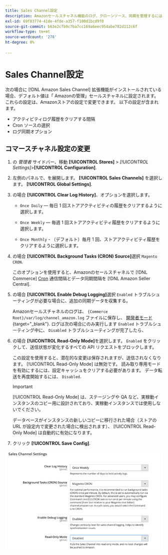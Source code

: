 ```yaml
---
title: Sales Channel設定
description: Amazonセールスチャネル機能のログ、クローンソース、同期を管理するには、Commerce 設定を更新します。
exl-id: 69f83774-41de-4fde-a357-f100d1bcd9f0
source-git-commit: b63e2cfb9c7ba7cc169a6eec954abe782d112c6f
workflow-type: tm+mt
source-wordcount: '278'
ht-degree: 0%

---
```


# Sales Channel設定

次の場合に [!DNL Amazon Sales Channel] 拡張機能がインストールされている場合、デフォルト値は「 Amazonの管理」セールスチャネルに設定されます。 これらの設定は、Amazonストアの設定で変更できます。 以下の設定が含まれます。

- アクティビティログ履歴をクリアする間隔
- Cron ソースの選択
- ログ同期オプション

## コマースチャネル設定の変更

1. の _管理者_ サイドバー、移動 **[!UICONTROL Stores]** > _[!UICONTROL Settings]_>**[!UICONTROL Configuration]**.

1. 左側のパネルで、を展開します。 **[!UICONTROL Sales Channels]** を選択します。 **[!UICONTROL Global Settings]**.

1. の場合 **[!UICONTROL Clear Log History]**、オプションを選択します。

   - `Once Daily`  — 毎日 1 回ストアアクティビティの履歴をクリアするように選択します。

   - `Once Weekly`  — 毎週 1 回ストアアクティビティ履歴をクリアするように選択します。

   - `Once Monthly` - （デフォルト）毎月 1 回、ストアアクティビティ履歴をクリアするように選択します。

1. の場合 **[!UICONTROL Background Tasks (CRON) Source]**&#x200B;選択 `Magento CRON`.

   このオプションを使用すると、Amazonのセールスチャネルで [!DNL Commerce] [Cron](https://docs.magento.com/user-guide/system/cron.html) 通信間隔とデータ同期間隔を [!DNL Amazon Seller Central].

1. の場合 **[!UICONTROL Enable Debug Logging]**&#x200B;選択 `Enabled` トラブルシューティングが必要な場合に、追加の同期データを収集する。

   Amazonセールスチャネルのログは、 `{Commerce Root}/var/log/channel_amazon.log` ファイルに保存し、 [開発者モード](https://docs.magento.com/user-guide/magento/installation-modes.html){target="_blank"}. ログは次の場合にのみ実行します `Enabled` トラブルシューティング中に、 `Disabled` トラブルシューティングが完了したら、

1. の場合 **[!UICONTROL Read-Only Mode]**&#x200B;を選択します。 `Enabled` をクリックして、送信状態が変化するすべての API リクエストをブロックします。

   この設定を使用すると、潜在的な変更は保存されますが、送信されなくなります。 [!UICONTROL Read-Only Mode] は無効です。 読み取り専用モードを有効にするには、設定キャッシュをクリアする必要があります。 データ転送を再度開始するには、 `Disabled`.

   >[!IMPORTANT]
   >
   >[!UICONTROL Read-Only Mode] は、ステージングや QA など、実稼動インスタンスのコピー用に設計されており、実稼動インスタンスでは使用しないでください。
   >
   >データベースがインスタンスの新しいコピーに移行された場合（ストアの URL が設定内で変更された場合に検出されます）、 [!UICONTROL Read-Only Mode] は自動的に有効になります。

1. クリック **[!UICONTROL Save Config]**.

![Sales Channel設定](assets/config-sales-channel-global-settings.png)
